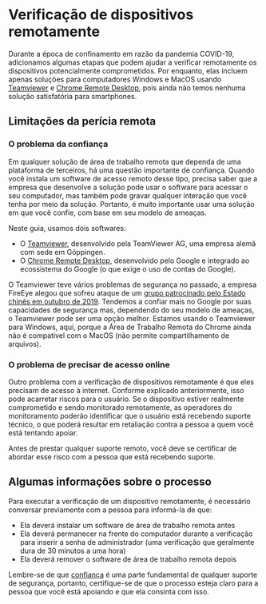 # Verificação de dispositivos remotamente

Durante a época de confinamento em razão da pandemia COVID-19, adicionamos algumas etapas que podem ajudar a verificar remotamente os dispositivos potencialmente comprometidos. Por enquanto, elas incluem apenas soluções para computadores Windows e MacOS usando [Teamviewer](https://www.teamviewer.com/pt/?coupon=CMP-PR-BF24) e [Chrome Remote Desktop](https://remotedesktop.google.com/?pli=1\&hl=pt-BR), pois ainda não temos nenhuma solução satisfatória para smartphones.

## Limitações da perícia remota

### O problema da confiança

Em qualquer solução de área de trabalho remota que dependa de uma plataforma de terceiros, há uma questão importante de confiança. Quando você instala um software de acesso remoto desse tipo, precisa saber que a empresa que desenvolve a solução pode usar o software para acessar o seu computador, mas também pode gravar qualquer interação que você tenha por meio da solução. Portanto, é muito importante usar uma solução em que você confie, com base em seu modelo de ameaças.

Neste guia, usamos dois softwares:

* O [Teamviewer](https://www.teamviewer.com/pt/), desenvolvido pela TeamViewer AG, uma empresa alemã com sede em Göppingen.
* O [Chrome Remote Desktop](https://remotedesktop.google.com/?pli=1\&hl=pt-BR), desenvolvido pelo Google e integrado ao ecossistema do Google (o que exige o uso de contas do Google).

O Teamviewer teve vários problemas de segurança no passado, a empresa FireEye alegou que sofreu ataque de um [grupo patrocinado pelo Estado chinês em outubro de 2019](https://www.securitynewspaper.com/2019/10/14/fireeye-confirms-that-apt14-group-hacked-teamviewer-attackers-would-have-accessed-billions-of-devices/). Tendemos a confiar mais no Google por suas capacidades de segurança mas, dependendo do seu modelo de ameaças, o Teamviewer pode ser uma opção melhor. Estamos usando o Teamviewer para Windows, aqui, porque a Área de Trabalho Remota do Chrome ainda não é compatível com o MacOS (não permite compartilhamento de arquivos).

### O problema de precisar de acesso online

Outro problema com a verificação de dispositivos remotamente é que eles precisam de acesso à internet. Conforme explicado anteriormente, isso pode acarretar riscos para o usuário. Se o dispositivo estiver realmente comprometido e sendo monitorado remotamente, as operadores do monitoramento poderão identificar que o usuário está recebendo suporte técnico, o que poderá resultar em retaliação contra a pessoa a quem você está tentando apoiar.

Antes de prestar qualquer suporte remoto, você deve se certificar de abordar esse risco com a pessoa que está recebendo suporte.

## Algumas informações sobre o processo

Para executar a verificação de um dispositivo remotamente, é necessário conversar previamente com a pessoa para informá-la de que:

* Ela deverá instalar um software de área de trabalho remota antes
* Ela deverá permanecer na frente do computador durante a verificação para inserir a senha de administrador (uma verificação que geralmente dura de 30 minutos a uma hora)
* Ela deverá remover o software de área de trabalho remota depois

Lembre-se de que [confiança](trust.md) é uma parte fundamental de qualquer suporte de segurança, portanto, certifique-se de que o processo esteja claro para a pessoa que você está apoiando e que ela consinta com isso.
